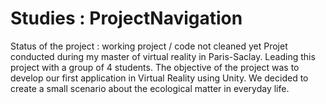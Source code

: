 # Studies : ProjectNavigation
Status of the project : working project / code not cleaned yet 
Projet conducted during my master of virtual reality in Paris-Saclay.
Leading this project with a group of 4 students.
The objective of the project was to develop our first application in Virtual Reality using Unity.
We decided to create a small scenario about the ecological matter in everyday life.

